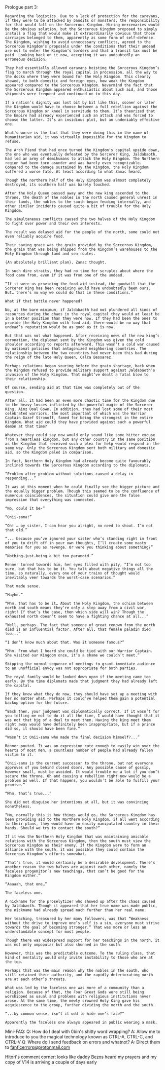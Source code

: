 Prologue part 3:

    Regarding the logistics. Due to a lack of protection for the caravans, if they were to be attacked by bandits or monsters, the responsibility for that would fall on the Sorcerous Kingdom. Hiring mercenaries would be the obvious solution, but the Sorcerous Kingdom proposed to simply install a flag that would make it extraordinarily obvious that those carriages belonged to them, apparently as some form of self-defense. The Kingdom, wishing to avoid unnecessary conflicts, agreed to the Sorcerous Kingdom’s proposals under the conditions that their undead are not to enter the Kingdom’s borders and that a transit tax must be paid. Looking back on it now, accepting it was undoubtedly an erroneous decision.

    They had essentially allowed caravans hoisting the Sorcerous Kingdom’s flag to march through the royal capital in procession, all the way to the docks where they were bound for the Holy Kingdom. This clearly showed, to both domestic and foreign eyes, how weak the Kingdom appeared compared to the Sorcerous Kingdom. Nevermind the fact that the Sorcerous Kingdom appeared enthusiastic about such aid, and those shipments were frequent and continued on to this day.

    If a nation’s dignity was lost bit by bit like this, sooner or later the Kingdom would have to choose between a full rebellion against the Sorcerous Kingdom or kneel in servitude to them. It’s theorized that the Empire had already experienced such an attack and was forced to choose the latter. It’s an insidious plot, but an undeniably effective one.

    What’s worse is the fact that they were doing this in the name of humanitarian aid, it was virtually impossible for the Kingdom to refuse.

    The Arch Fiend that had once turned the Kingdom's capital upside down, the one who was eventually defeated by the Sorcerer King, Jaldabaoth, had led an army of demihumans to attack the Holy Kingdom. The Northern region had been torn asunder and was barely even recognizable. Compared to the damage sustained by the Kingdom, the Holy Kingdom suffered a worse fate. At least according to what Zanac heard.

    Though the northern half of the Holy Kingdom was almost completely destroyed, its southern half was barely touched. 

    After the Holy Queen passed away and the new king ascended to the throne, the death of the nobles in the north caused general unrest in their lands, the nobles to the south began feuding internally, and other similar incidents caused quite a bit of trouble for the Holy Kingdom.

    The simultaneous conflicts caused the two halves of the Holy Kingdom to fight over power and their own interests.

    The result was delayed aid for the people of the north, some could not even reliably acquire food. 

    Their saving grace was the grain provided by the Sorcerous Kingdom, the grain that was being shipped from the Kingdom’s warehouses to the Holy Kingdom through land and sea routes.

    {An absolutely brilliant plan}, Zanac thought.

    In such dire straits, they had no time for scruples about where the food came from, even if it was from one of the undead.

    “If it were us providing the food aid instead, the goodwill that the Sorcerer King has been receiving would have undoubtedly been ours. But… there’s no way we could do that in these conditions.”

    What if that battle never happened?

    No, at the bare minimum, if Jaldabaoth had not plundered all kinds of resources during the chaos in the royal capital they would at least be in a better position than they were now. If they had been the ones to provide the Holy Kingdom with food aid, there would be no way that undead’s reputation would be as good as it is now. 

    But that was not what happened. After receiving news of the new king’s coronation, the diplomat sent by the Kingdom was given the cold shoulder according to reports afterward. This wasn’t a cold war caused by national policies that antagonized neighboring countries. The relationship between the two countries had never been this bad during the reign of the late Holy Queen, Calca Bessarez.

    Perhaps relations began souring before the grain shortage, back when the Kingdom refused to provide military support against Jaldabaoth’s invasion of the Holy Kingdom. That might’ve dealt a fatal blow to their relationship.

    Of course, sending aid at that time was completely out of the question.

    After all, it had been an even more chaotic time for the Kingdom due to the heavy losses inflicted by the powerful magic of the Sorcerer King, Ainz Ooal Gown. In addition, they had lost some of their most celebrated warriors, the most important of which was the Warrior Captain Gazef Stronoff, famed for being the strongest in the entire Kingdom. What aid could they have provided against such a powerful demon at that time?

    Whatever they could say now would only sound like some bitter excuse from a heartless kingdom, but any other country in the same position as the Kingdom that received such a plea for help would respond in the same way. Only the Sorcerous Kingdom sent both military and domestic aid, so the Kingdom paled in comparison.

    In fact, Northern Holy Kingdom had already become quite favourably inclined towards the Sorcerous Kingdom according to the diplomats.

    “Problem after problem without solutions caused a delay in responding...”

    It was at this moment when he could finally see the bigger picture and the equally bigger problem. Though this seemed to be the confluence of numerous coincidences, the situation could give one the false impression that everything was connected.

    “No, could it be-”

    “Onii-sama!”

    “Oh! … oy sister. I can hear you alright, no need to shout. I’m not that old.”

    “... because you’ve ignored your sister who’s standing right in front of you to drift off in your own thoughts, I’ll create some nasty memories for you as revenge. Or were you thinking about something?”

    “Nothing…just…being a bit too paranoid.”

    Renner turned towards him, her eyes filled with pity, “I’m not too sure, but that has to be it. You talk about negative things all the time, so naturally, every one of your trains of thought would inevitably veer towards the worst-case scenarios.”

    That made sense. 

    “Maybe.”

    “Mhm, that has to be it… About the Holy Kingdom, the schism between north and south means they’re only a step away from a civil war, right? If that’s the case, then which side will win? Though the exhausted north doesn’t seem to have a fighting chance at all...”

    “Well, perhaps. The fact that someone of great renown from the north died is an influential factor. After all, that female paladin died too...”

    “I don’t know much about that. Was it someone famous?”

    “Mhm. From what I heard she could be tied with our Warrior Captain. She visited our Kingdom once, it’s a shame we couldn’t meet.”

    Skipping the normal sequence of meetings to grant immediate audience to an unofficial envoy was not appropriate for both parties.

    The royal family would be looked down upon if the meeting came too early. By the time diplomats made that judgment they had already left the capital.

    If they knew what they do now, they should have set up a meeting with her no matter what. Perhaps it could’ve helped them gain a potential backup option for the future.

    “Back then, your judgment was diplomatically correct. If it wasn’t for you telling me not to do it all the time, I would have thought that it was not that big of a deal to meet them. Having the king meet them right away would have definitely been inappropriate, but if a prince did so, it should have been fine.”

    “Wasn’t it Onii-sama who made the final decision himself?...”

    Renner pouted. It was an expression cute enough to easily win over the hearts of most men, a countless number of people had already fallen victim to it.

    “Onii-sama is the current successor to the throne, but not everyone approves of you behind closed doors. Any possible cause of gossip, however small, must be avoided. It would trouble me a lot if you don’t secure the throne. Oh and causing a rebellion right now would be a problem as well. If that happens, you wouldn’t be able to fulfill your promise.”

    “Mhm, that’s true...”

    She did not disguise her intentions at all, but it was convincing nonetheless.

    “Hm, normally this is how things would go… the Sorcerous Kingdom has been providing aid to the Northern Holy Kingdom, if all went according to their plans, they would have an easily manipulated country in their hands. Should we try to contact the south?”

    If it was the Northern Holy Kingdom that was maintaining amicable relations with the Sorcerous Kingdom, then the south must view the Sorcerous Kingdom as their enemy. If the Kingdom were to form an alliance with the south, it was possible they could contain the Sorcerous Kingdom’s efforts somewhat.

    “That’s true, it would certainly be a desirable development. There’s another reason the two halves are against each other, namely the faceless progenitor’s new teachings, that can’t be good for the Kingdom either.”

    “Aaaaah, that one…”

    The faceless one.

    A nickname for the proselytizer who showed up after the chaos caused by Jaldabaoth. Though it appeared that her true name was made public, the nickname had already spread much further than her real name.

    Her teaching, treasured by her many followers, was that “Weakness without the drive to improve one’s self is a sin, everyone must strive towards the goal of becoming stronger.” That was more or less an understandable concept for most people.

    Though there was widespread support for her teachings in the north, it was not only unpopular but also shunned in the south.

    However, this was the predictable outcome. To the ruling class, that kind of mentality would only invite instability to those who are at the top.

    Perhaps that was the main reason why the nobles in the south, who still retained their authority, and the rapidly deteriorating north are at each other’s throats.

    What was led by the faceless one was more of a community than a religion. Because of that, the Four Great Gods were still being worshipped as usual and problems with religious institutions never arose. At the same time, the newly crowned Holy King gave his acquiescence to the group, further dividing the north and the south.

    “...by common sense, isn’t it odd to hide one’s face?”

    Apparently the faceless one always appeared in public wearing a mask.

Mini-FAQ:
Q: How do I deal with 0bin's shitty word wrapping?
A: Allow me to introduce to you the magical technology known as CTRL-A, CTRL-C, and CTRL-V
Q: Where do I send feedback on errors and whatnot?
A: Direct them to fanficerrors@protonmail.com

Hitori's comment corner: looks like daddy Bezos heard my prayers and my copy of V14 is arriving a couple of days early
